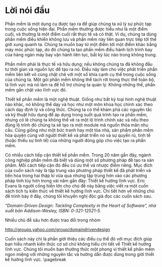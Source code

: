 # Lời nói đầu

Phần mềm là một dụng cụ được tạo ra để giúp chúng ta xử lý sự phức tạp trong cuộc sống hiện đại. Phần mềm thường được hiểu như là một điểm cuối, và thường là một điểm cuối rất thực tế và có thật. Ví dụ, chúng ta dùng phần mềm điều khiển không lưu và phần mềm này liên quan trực tiếp tới thế giới xung quanh ta. Chúng ta muốn bay từ một điểm tới một điểm khác bằng máy móc phức tạp, do đó chúng ta tạo phần mềm điều hành lịch trình bay của hàng ngàn máy bay vận hành liên tục, bất kỳ lúc nào trong không trung.

Phần mềm phải là thực tế và hữu dụng; nếu không chúng ta đã không đầu tư thời gian và nguồn lực để tạo ra nó. Điều này làm cho việc phát triển phần mềm liên kết vô cùng chặt chẽ với một số khía cạnh cụ thể trong cuộc sống của chúng ta. Một gói phần mềm không thể tách rời trong thực thể toàn bộ, là lĩnh vực mà nó làm ra để hỗ trợ chúng ta quản lý. Không những thế, phần mềm gắn chặt vào lĩnh vực đó.

Thiết kế phần mềm là một nghệ thuật. Giống như bất kỳ loại hình nghệ thuật nào khác, nó không thể dạy và học như một môn khoa học chính xác theo cách dạy định lý và công thức. Chúng ta có thể khám phá các nguyên tắc và kỹ thuật hữu dụng để áp dụng trong suốt quá trình tạo ra phần mềm, nhưng có lẽ chúng ta không thể vẽ ra một lộ trình chính xác và nếu theo đúng lộ trình đó chúng ta sẽ tạo ra một module mã nguồn thỏa mãn nhu cầu. Cũng giống như một bức tranh hay một tòa nhà, sản phẩm phần mềm hòa quyện cùng với người thiết kế và phát triển nó và sự quyến rũ, tinh tế (hoặc thiếu sự tinh tế) của những người đóng góp cho việc tạo ra phần mềm.

Có nhiều cách tiếp cận thiết kế phần mềm. Trong 20 năm gần đây, ngành công nghiệp phần mềm đã biết và dùng một số phương pháp để tạo ra sản phẩm. Mỗi cách tiếp cận đó đều có ưu thế và nhược điểm riêng. Mục đích của cuốn sách này là tập trung vào phương pháp thiết kế đã phát triển và tiến hóa trong hai thập kỉ vừa qua nhưng tập trung hơn vào các phương pháp tinh túy hơn trong vài năm gần đây: Thiết kế hướng lĩnh vực. Eric Evans là người cống hiến lớn cho chủ đề này bằng việc viết ra một cuốn sách tích tụ kiến thức về thiết kế hướng lĩnh vực. Chi tiết hơn về những chủ đề trình bày ở đây, chúng tôi khuyến nghị độc giả  đọc các cuốn sách sau.

*“Domain-Driven Design: Tackling Complexity in the Heart of Software”, nhà xuất bản Addison-Wesley, ISBN: 0-321-12521-5.*

Nhiều chủ đề sâu hơn được trao đổi trong nhóm

http://groups.yahoo.com/group/domaindrivendesign

Cuốn sách này chỉ là phần giới thiệu các điều cụ thể đó với mục đích giúp bạn hiểu nhanh kiến thức cơ sở chứ không hiểu chi tiết về Thiết kế hướng lĩnh vực. Chúng tôi muốn bạn thưởng thức một phong vị thiết kế phần mềm ngon miệng với những nguyên tắc và hướng dẫn được dùng trong giới thiết kế hướng lĩnh vực.
\pagebreak